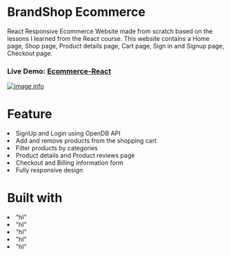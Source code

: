 # BrandShop Ecommerce
React Responsive Ecommerce Website made from scratch based on the lessons I learned from the React course. This website contains a Home page, Shop page, Product details page, Cart page, Sign in and Signup page, Checkout page.

### Live Demo: <a href="lily3214.github.io/ecommerce-react/" rel="nofollow">Ecommerce-React</a>

<p dir="auto"><a target="_blank" rel="noopener noreferrer" href="/disconico/shopping_cart/blob/main/src/assets/images/previewImages/preview1.jpeg"><img src="/disconico/shopping_cart/raw/main/src/assets/images/previewImages/preview1.jpeg" alt="image info" style="max-width: 100%;"></a></p>


# Feature
<li>
SignUp and Login using OpenDB API
  </li>
  <li>
Add and remove products from the shopping cart
  </li>
  <li>
Filter products by categories
  </li>
  <li>
Product details and Product reviews page
  </li>
  <li>
Checkout and Billing information form
  </li>
  <li>
Fully responsive design
  </li>
  
  
# Built with
  <li>
  "hI"
  </li>
  <li>
  "hI"
  </li>
  <li>
  "hI"
  </li>
  <li>
  "hI"
  </li>
  <li>
  "hI"
  </li>

